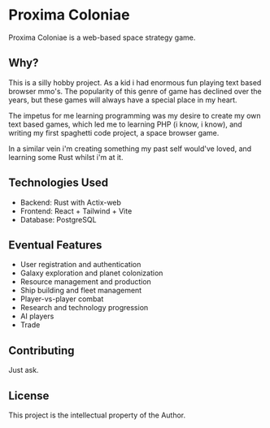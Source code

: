 # Proxima Coloniae

Proxima Coloniae is a web-based space strategy game.

## Why?

This is a silly hobby project. As a kid i had enormous fun playing text based browser mmo's. The popularity of this genre of game has declined over the years, but these games will always have a special place in my heart. 

The impetus for me learning programming was my desire to create my own text based games, which led me to learning PHP (i know, i know), and writing my first spaghetti code project, a space browser game.

In a similar vein i'm creating something my past self would've loved, and learning some Rust whilst i'm at it.

## Technologies Used

- Backend: Rust with Actix-web
- Frontend: React + Tailwind + Vite
- Database: PostgreSQL

## Eventual Features

- User registration and authentication
- Galaxy exploration and planet colonization
- Resource management and production
- Ship building and fleet management
- Player-vs-player combat
- Research and technology progression
- AI players
- Trade

## Contributing

Just ask.

## License

This project is the intellectual property of the Author.
